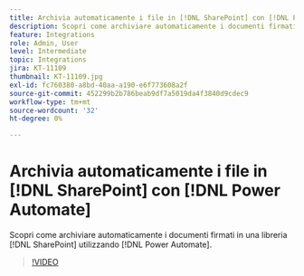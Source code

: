 ```yaml
---
title: Archivia automaticamente i file in [!DNL SharePoint] con [!DNL Power Automate]
description: Scopri come archiviare automaticamente i documenti firmati in una  [!DNL SharePoint] libreria utilizzando [!DNL Power Automate]
feature: Integrations
role: Admin, User
level: Intermediate
topic: Integrations
jira: KT-11109
thumbnail: KT-11109.jpg
exl-id: fc760380-a8bd-40aa-a190-e6f773608a2f
source-git-commit: 452299b2b786beab9df7a5019da4f3840d9cdec9
workflow-type: tm+mt
source-wordcount: '32'
ht-degree: 0%

---
```


# Archivia automaticamente i file in [!DNL SharePoint] con [!DNL Power Automate]

Scopri come archiviare automaticamente i documenti firmati in una libreria [!DNL SharePoint] utilizzando [!DNL Power Automate].

>[!VIDEO](https://video.tv.adobe.com/v/3412799?quality=12&learn=on&hidetitle=true&captions=ita)
